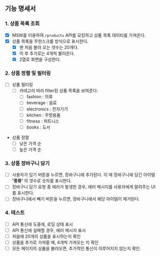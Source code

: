 ## 기능 명세서

### 1. 상품 목록 조회

- [x] MSW를 이용하여 `/products` API를 모킹하고 상품 목록 데이터를 가져온다.
- [x] 상품 목록을 무한스크롤 방식으로 표시한다.
  - [x] 맨 처음 불러 오는 갯수는 20개다.
  - [x] 이 후 추가로는 4개씩 불러온다.
  - [x] 2열로 화면을 구성한다.

### 2. 상품 정렬 및 필터링

- [ ] 상품 필터링
  - [ ] 카테고리 따라 filter된 상품 목록을 보여준다.
    - [ ] fashion : 의류
    - [ ] beverage : 음료
    - [ ] electronics : 전자기기
    - [ ] kitchen : 주방용품
    - [ ] fitness : 피트니스
    - [ ] books : 도서
- 상품 정렬
  - [ ] 낮은 가격 순
  - [ ] 높은 가격 순

### 3. 상품 장바구니 담기

- [ ] 사용자가 담기 버튼을 누르면, 장바구니에 추가된다. 이 때 장바구니에 담긴 아이템 **'종류'** 의 갯수로 숫자를 표시한다.
- [ ] 장바구니 담기 요청 중 에러가 발생한 경우, 에러 메시지를 사용자에게 알려주는 UI를 표시한다.
- [ ] 장바구니에서 빼기 버튼을 누르면, 장바구니에서 해당 아이템이 제거된다.

### 4. 테스트

- [ ] API 통신에 도중에, 로딩 상태 표시
- [ ] API 통신에 실패할 경우, 에러 메시지 표시
- [ ] 처음에 20개의 상품을 표시하는지 확인
- [ ] 상품을 추가로 가져올 때, 4개씩 가져오는 지 확인
- [ ] 모든 페이지의 상품을 불러오면, 추가적인 통신이 이루어지지 않는지 확인.
